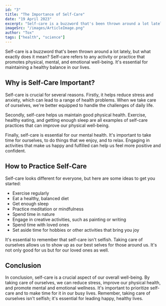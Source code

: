 ```yaml
---
id: "3"
title: "The Importance of Self-Care"
date: "19 April 2023"
excerpt: "Self-care is a buzzword that's been thrown around a lot lately, but what exactly does it mean? Self-care refers to any activity or practice that promotes physical, mental, and emotional well-being. It's essential for maintaining a healthy balance in our lives."
imageSrc: "/images/ArticleImage.png"
author: "Tox"
tags: ["health", "science"]
---
```


Self-care is a buzzword that's been thrown around a lot lately, but what exactly does it mean? Self-care refers to any activity or practice that promotes physical, mental, and emotional well-being. It's essential for maintaining a healthy balance in our lives.

## Why is Self-Care Important?

Self-care is crucial for several reasons. Firstly, it helps reduce stress and anxiety, which can lead to a range of health problems. When we take care of ourselves, we're better equipped to handle the challenges of daily life.

Secondly, self-care helps us maintain good physical health. Exercise, healthy eating, and getting enough sleep are all examples of self-care practices that can improve our physical well-being.

Finally, self-care is essential for our mental health. It's important to take time for ourselves, to do things that we enjoy, and to relax. Engaging in activities that make us happy and fulfilled can help us feel more positive and confident.

## How to Practice Self-Care

Self-care looks different for everyone, but here are some ideas to get you started:

- Exercise regularly
- Eat a healthy, balanced diet
- Get enough sleep
- Practice meditation or mindfulness
- Spend time in nature
- Engage in creative activities, such as painting or writing
- Spend time with loved ones
- Set aside time for hobbies or other activities that bring you joy

It's essential to remember that self-care isn't selfish. Taking care of ourselves allows us to show up as our best selves for those around us. It's not only good for us but for our loved ones as well.

## Conclusion

In conclusion, self-care is a crucial aspect of our overall well-being. By taking care of ourselves, we can reduce stress, improve our physical health, and promote mental and emotional wellness. It's important to prioritize self-care and to make time for it in our busy lives. Remember, taking care of ourselves isn't selfish; it's essential for leading happy, healthy lives. 
